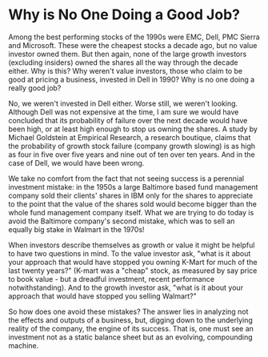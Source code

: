 # Why is No One Doing a Good Job?

Among the best performing stocks of the 1990s were EMC, Dell, PMC Sierra and Microsoft. These were the cheapest stocks a decade ago, but no value investor owned them. But then again, none of the large growth investors (excluding insiders) owned the shares all the way through the decade either. Why is this? Why weren't value investors, those who claim to be good at pricing a business, invested in Dell in 1990? Why is no one doing a really good job?

No, we weren't invested in Dell either. Worse still, we weren't looking. Although Dell was not expensive at the time, I am sure we would have concluded that its probability of failure over the next decade would have been high, or at least high enough to stop us owning the shares. A study by Michael Goldstein at Empirical Research, a research boutique, claims that the probability of growth stock failure (company growth slowing) is as high as four in five over five years and nine out of ten over ten years. And in the case of Dell, we would have been wrong.

We take no comfort from the fact that not seeing success is a perennial investment mistake: in the 1950s a large Baltimore based fund management company sold their clients' shares in IBM only for the shares to appreciate to the point that the value of the shares sold would become bigger than the whole fund management company itself. What we are trying to do today is avoid the Baltimore company's second mistake, which was to sell an equally big stake in Walmart in the 1970s!

When investors describe themselves as growth or value it might be helpful to have two questions in mind. To the value investor ask, "what is it about your approach that would have stopped you owning K-Mart for much of the last twenty years?" (K-mart was a "cheap" stock, as measured by say price to book value - but a dreadful investment, recent performance notwithstanding). And to the growth investor ask, "what is it about your approach that would have stopped you selling Walmart?"

So how does one avoid these mistakes? The answer lies in analyzing not the effects and outputs of a business, but, digging down to the underlying reality of the company, the engine of its success. That is, one must see an investment not as a static balance sheet but as an evolving, compounding machine.

